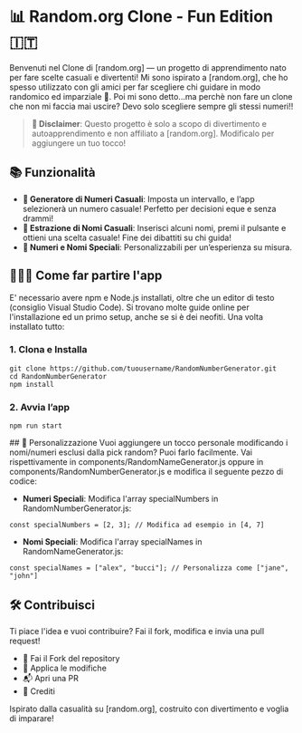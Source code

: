 # 📊 Random.org Clone - Fun Edition 🇮🇹
Benvenuti nel Clone di [random.org] — un progetto di apprendimento nato per fare scelte casuali e divertenti! Mi sono ispirato a [random.org], che ho spesso utilizzato con gli amici per far scegliere chi guidare in modo randomico ed imparziale 🤘. Poi mi sono detto...ma perchè non fare un clone che non mi faccia mai uscire? Devo solo scegliere sempre gli stessi numeri!! 

> **👾 Disclaimer**: Questo progetto è solo a scopo di divertimento e autoapprendimento e non affiliato a [random.org]. Modificalo per aggiungere un tuo tocco!

## 📚 Funzionalità
- **🎲 Generatore di Numeri Casuali**: Imposta un intervallo, e l’app selezionerà un numero casuale! Perfetto per decisioni eque e senza drammi!
- **👥 Estrazione di Nomi Casuali**: Inserisci alcuni nomi, premi il pulsante e ottieni una scelta casuale! Fine dei dibattiti su chi guida!
- **🔀 Numeri e Nomi Speciali**: Personalizzabili per un’esperienza su misura.

## 👨🏻‍💻 Come far partire l'app
E' necessario avere npm e Node.js installati, oltre che un editor di testo (consiglio Visual Studio Code). Si trovano molte guide online per l'installazione ed un primo setup, anche se si è dei neofiti. Una volta installato tutto:

### 1. Clona e Installa
```
git clone https://github.com/tuousername/RandomNumberGenerator.git
cd RandomNumberGenerator
npm install
```

### 2. Avvia l’app
```
npm run start
```

## 🔄 Personalizzazione
Vuoi aggiungere un tocco personale modificando i nomi/numeri esclusi dalla pick random? Puoi farlo facilmente. Vai rispettivamente in components/RandomNameGenerator.js oppure in components/RandomNumberGenerator.js e modifica il seguente pezzo di codice: 


- **Numeri Speciali**: Modifica l'array specialNumbers in RandomNumberGenerator.js:
```
const specialNumbers = [2, 3]; // Modifica ad esempio in [4, 7]
```

- **Nomi Speciali**: Modifica l'array specialNames in RandomNameGenerator.js:
```
const specialNames = ["alex", "bucci"]; // Personalizza come ["jane", "john"]
```

## 🛠️ Contribuisci
Ti piace l'idea e vuoi contribuire? Fai il fork, modifica e invia una pull request!

- 🍴 Fai il Fork del repository
- 🔨 Applica le modifiche
- 📬 Apri una PR
- 🚀 Crediti

Ispirato dalla casualità su [random.org], costruito con divertimento e voglia di imparare!